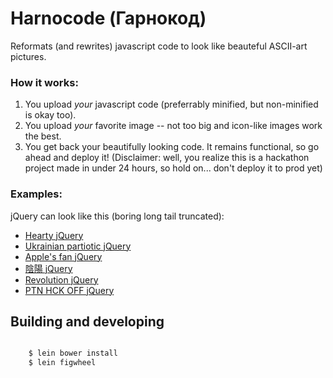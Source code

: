 Harnocode (Гарнокод)
====================

Reformats (and rewrites) javascript code to look like beauteful ASCII-art
pictures.

### How it works:

1. You upload _your_ javascript code (preferrably minified, but non-minified is okay too).
2. You upload _your_ favorite image -- not too big and icon-like images work the best.
3. You get back your beautifully looking code. It remains functional, so go ahead and deploy it! (Disclaimer: well, you realize this is a hackathon project made in under 24 hours, so hold on... don't deploy it to prod yet)


### Examples:

jQuery can look like this (boring long tail truncated):

* [Hearty jQuery](https://raw.githubusercontent.com/asivokon/harnocode/master/examples/jquery-01.js)
* [Ukrainian partiotic jQuery](https://raw.githubusercontent.com/asivokon/harnocode/master/examples/jquery-02.js)
* [Apple's fan jQuery](https://raw.githubusercontent.com/asivokon/harnocode/master/examples/jquery-05.js)
* [陰陽 jQuery](https://raw.githubusercontent.com/asivokon/harnocode/master/examples/jquery-03.js)
* [Revolution jQuery](https://raw.githubusercontent.com/asivokon/harnocode/master/examples/jquery-04.js)
* [PTN HCK OFF jQuery](https://raw.githubusercontent.com/asivokon/harnocode/master/examples/jquery-06.js)

Building and developing
-----------------------

```sh

    $ lein bower install
    $ lein figwheel
```



